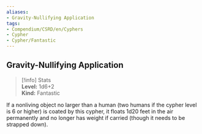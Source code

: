 ```yaml
---
aliases:
- Gravity-Nullifying Application
tags:
- Compendium/CSRD/en/Cyphers
- Cypher
- Cypher/Fantastic
---
```


  
## Gravity-Nullifying Application  
>[!info] Stats  
> **Level:** 1d6+2  
> **Kind:** Fantastic
  
If a nonliving object no larger than a human (two humans if the cypher level is 6 or higher) is coated by this cypher, it floats 1d20 feet in the air permanently and no longer has weight if carried (though it needs to be strapped down).